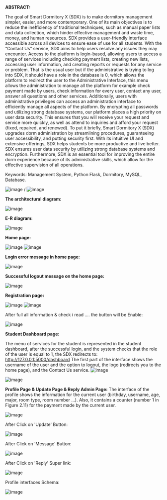 **ABSTRACT:**

  The goal of Smart Dormitory X (SDX) is to make dormitory management simpler, easier, and more contemporary. One of its main objectives is to reduce the inefficiency of traditional techniques, such as manual paper lists and data collection, which hinder effective management and waste time, money, and human resources. SDX provides a user-friendly interface accessible across all devices to ensure ease of use for all students. With the “Contact Us” service, SDX aims to help users resolve any issues they may encounter. Access to the platform is login-based, allowing users to access a range of services including checking payment lists, creating new lists, accessing user information, and creating reports or requests for any service or problem. That is the usual user but if the administrative is trying to log into SDX, it should have a role in the database is 0, which allows the platform to redirect the user to the Administrative Interface, this menu allows the administration to manage all the platform for example check payment made by users, check information for every user, contact any user, answer all questions and other services. Additionally, users with administrative privileges can access an administration interface to efficiently manage all aspects of the platform. By encrypting all passwords and utilizing strong database systems, our platform places a high priority on user data security. This ensures that you will receive your request and service more quickly, as well as attend to inquiries and afford your request (fixed, repaired, and renewed). To put it briefly, Smart Dormitory X (SDX) upgrades dorm administration by streamlining procedures, guaranteeing user accessibility, and putting security first. With its intuitive UI and extensive offerings, SDX helps students be more productive and live better. SDX ensures user data security by utilizing strong database systems and encryption. Furthermore, SDX is an essential tool for improving the entire dorm experience because of its administrative skills, which allow for the effective supervision of all operations.

Keywords: Management System, Python Flask, Dormitory, MySQL, Database.

![image](https://github.com/user-attachments/assets/f91e633d-4324-4b02-a786-134a17432654) / ![image](https://github.com/user-attachments/assets/bb7bbdec-535f-4488-a09e-65c0e2a2ccf1)

**The architectural diagram:**

![image](https://github.com/user-attachments/assets/29ebf796-4e7e-498c-84a5-9ff3f78cce2b)

**E-R diagram:**

![image](https://github.com/user-attachments/assets/c66b734b-48a7-447a-b536-fa89a78dab29)

**Home page:**

![image](https://github.com/user-attachments/assets/da6e95ce-818e-4d4d-aab7-93ba38897290)
![image](https://github.com/user-attachments/assets/2a0b8bca-a54b-4581-9f3a-d828aec6e8b7)

**Login error message in home page:**

![image](https://github.com/user-attachments/assets/d5d03d46-2286-4de3-b6e3-fcb9b71264a1)

**Successful logout message on the home page:**

![image](https://github.com/user-attachments/assets/7e3872e4-3c7c-489a-b581-dfcb165ac7f3)

**Registration page:**

![image](https://github.com/user-attachments/assets/b665e299-5ac3-4798-8a9f-bd1933e46ce8)
![image](https://github.com/user-attachments/assets/b66c13db-9d59-4f31-a05b-5673c9de2522)

After full all information & check i read .... the button will be Enable:

![image](https://github.com/user-attachments/assets/773996ed-fd07-4846-93e8-dfb4631adf17)

**Student Dashboard page:**

  The menu of services for the student is represented in the student dashboard, after the successful login, and the system checks that the role of the user is equal to 1, the SDX redirects to: http://127.0.0.1:5000/dashboard The first part of the interface shows the username of the user and the option to logout, the logo (redirects you to the home page), and the Contact Us service.
![image](https://github.com/user-attachments/assets/d59c8792-0063-413b-9f19-fd505c6e1cb0)

![image](https://github.com/user-attachments/assets/eadaa767-0c8f-4e8a-97f4-863ac7317907)


**Profile Page & Update Page & Reply Admin Page:**
The interface of the profile shows the information for the current user (birthday, username, age, major, room type, room number …). Also, it contains a counter (number 1 in Figure 2.11) for the payment made by the current user.

![image](https://github.com/user-attachments/assets/510594b3-b990-4f58-9d08-cd87c2684266)

After Click on 'Update' Button:

![image](https://github.com/user-attachments/assets/7c853335-5dba-49f7-ba62-53eb1aa3420e)

After Click on 'Message' Button:

![image](https://github.com/user-attachments/assets/dfecc4c8-3d8d-4ef9-8837-4da272ce4182)

After Click on 'Reply' Super link:

![image](https://github.com/user-attachments/assets/a6e95adc-92ae-4305-b2fc-b380b1545573)

Profile interfaces Schema:

![image](https://github.com/user-attachments/assets/4c345804-5770-4deb-911b-a469339ad198)

